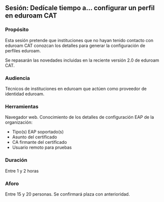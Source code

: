 ## Sesión: Dedícale tiempo a... configurar un perfil en eduroam CAT

### Propósito

Esta sesión pretende que instituciones que no hayan tenido contacto con eduroam CAT conozcan los detalles para generar la configuración de perfiles eduroam.

Se repasarán las novedades incluidas en la reciente versión 2.0 de eduroam CAT.

### Audiencia

Técnicos de instituciones en eduroam que actúen como proveedor de identidad eduroam.

### Herramientas

Navegador web. Conocimiento de los detalles de configuración EAP de la organización:

* Tipo(s) EAP soportado(s)
* Asunto del certificado
* CA firmante del certificado
* Usuario remoto para pruebas

### Duración

Entre 1 y 2 horas

### Aforo

Entre 15 y 20 personas. Se confirmará plaza con anterioridad.
